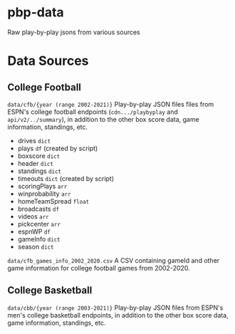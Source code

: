 # pbp-data
 Raw play-by-play jsons from various sources

 # Data Sources

 ## College Football
```data/cfb/{year (range 2002-2021)}``` 
Play-by-play JSON files files from ESPN's college football endpoints (`cdn.../playbyplay` and `api/v2/../summary`), in addition to the other box score data, game information, standings, etc.
- drives `dict`
- plays `df` (created by script)
- boxscore `dict`
- header `dict`
- standings `dict`
- timeouts `dict` (created by script)
- scoringPlays `arr`
- winprobability `arr`
- homeTeamSpread `float`
- broadcasts `df`
- videos `arr`
- pickcenter `arr`
- espnWP `df`
- gameInfo `dict`
- season `dict`

```data/cfb_games_info_2002_2020.csv```
  A CSV containing gameId and other game information for college football games from 2002-2020.

## College Basketball
```data/cbb/{year (range 2003-2021)}```
Play-by-play JSON files from ESPN's men's college basketball endpoints, in addition to the other box score data, game information, standings, etc.